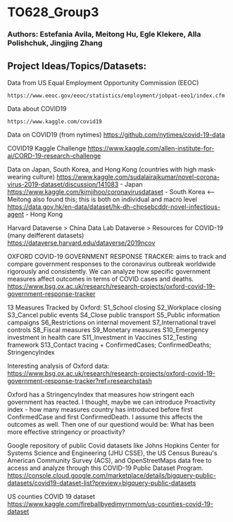 # TO628_Group3

### Authors: Estefania Avila, Meitong Hu, Egle Klekere, Alla Polishchuk, Jingjing Zhang

## Project Ideas/Topics/Datasets:

Data from US Equal Employment Opportunity Commission (EEOC)

    https://www.eeoc.gov/eeoc/statistics/employment/jobpat-eeo1/index.cfm
    
Data about COVID19

    https://www.kaggle.com/covid19
    
Data on COVID19 (from nytimes)
    https://github.com/nytimes/covid-19-data


COVID19 Kaggle Challenge
    https://www.kaggle.com/allen-institute-for-ai/CORD-19-research-challenge
    

Data on Japan, South Korea, and Hong Kong (countries with high mask-wearing culture)
    https://www.kaggle.com/sudalairajkumar/novel-corona-virus-2019-dataset/discussion/141083 - Japan
    https://www.kaggle.com/kimjihoo/coronavirusdataset - South Korea <-- Meitong also found this; this is both on individual and macro level
    https://data.gov.hk/en-data/dataset/hk-dh-chpsebcddr-novel-infectious-agent - Hong Kong

Harvard Dataverse > China Data Lab Dataverse > Resources for COVID-19 (many deifferent datasets)
https://dataverse.harvard.edu/dataverse/2019ncov



OXFORD COVID-19 GOVERNMENT RESPONSE TRACKER: aims to track and compare government responses to the coronavirus outbreak worldwide rigorously and consistently. We can analyze how specific government measures affect outcomes in terms of COVID cases and deaths.
https://www.bsg.ox.ac.uk/research/research-projects/oxford-covid-19-government-response-tracker

13 Measures Tracked by Oxford:
S1_School closing
S2_Workplace closing
S3_Cancel public events
S4_Close public transport
S5_Public information campaigns
S6_Restrictions on internal movement
S7_International travel controls
S8_Fiscal measures
S9_Monetary measures
S10_Emergency investment in health care
S11_Investment in Vaccines
S12_Testing framework
S13_Contact tracing
+
ConfirmedCases; ConfirmedDeaths; StringencyIndex

Interesting analysis of Oxford data:
https://www.bsg.ox.ac.uk/research/research-projects/oxford-covid-19-government-response-tracker?ref=researchstash

Oxford has a StringencyIndex that measures how stringent each government has reacted. I thought, maybe we can introduce Proactivity index - how many measures country has introduced before first ConfirmedCase and first ConfirmedDeath. I assume this affects the outcomes as well. Then one of our questiond would be: What has been more effective stringency or proactivity?



Google repository of public Covid datasets like Johns Hopkins Center for Systems Science and Engineering (JHU CSSE), the US Census Bureau's American Community Survey (ACS), and OpenStreetMaps data free to access and analyze through this COVID-19 Public Dataset Program.
https://console.cloud.google.com/marketplace/details/bigquery-public-datasets/covid19-dataset-list?preview=bigquery-public-datasets


US counties COVID 19 dataset
https://www.kaggle.com/fireballbyedimyrnmom/us-counties-covid-19-dataset



